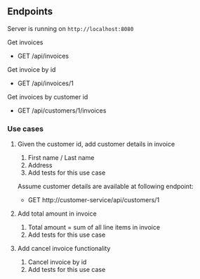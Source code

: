 ## Endpoints

Server is running on `http://localhost:8080`

Get invoices
- GET /api/invoices

Get invoice by id
- GET /api/invoices/1

Get invoices by customer id
- GET /api/customers/1/invoices


### Use cases
1. Given the customer id, add customer details in invoice 
   1. First name / Last name  
   2. Address
   3. Add tests for this use case

   Assume customer details are available at following endpoint:
    - GET http://customer-service/api/customers/1

2. Add total amount in invoice
   1. Total amount = sum of all line items in invoice
   2. Add tests for this use case

3. Add cancel invoice functionality
   1. Cancel invoice by id
   2. Add tests for this use case